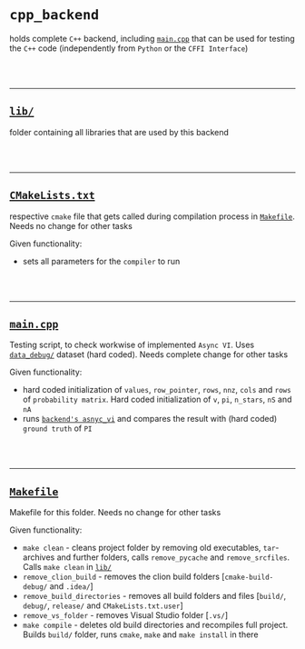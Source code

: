 # `cpp_backend`

holds complete `C++` backend, including <a href='main.cpp' target='_blank'>`main.cpp`</a> that can be used for testing the `C++` code (independently from `Python` or the `CFFI Interface`)

<br/><br/>

-------

## <a href='lib/' target='_blank'>`lib/`</a>

folder containing all libraries that are used by this backend

<br/><br/>

-------

## <a href='CMakeLists.txt' target='_blank'>`CMakeLists.txt`</a>

respective `cmake` file that gets called during compilation process in <a href='Makefile' target='_blank'>`Makefile`</a>. Needs no change for other tasks

Given functionality:
- sets all parameters for the `compiler` to run

<br/><br/>

-------

## <a href='main.cpp' target='_blank'>`main.cpp`</a>

Testing script, to check workwise of implemented `Async VI`. Uses <a href='../data/data_debug/' target='_blank'>`data_debug/`</a> dataset (hard coded). Needs complete change for other tasks

Given functionality:
- hard coded initialization of `values`, `row_pointer`, `rows`, `nnz`, `cols` and `rows` of `probability matrix`. Hard coded initialization of `v`, `pi`, `n_stars`, `nS` and `nA`
- runs <a href='lib/src/Async_VI.cpp' target='_blank'>`backend's asnyc_vi`</a> and compares the result with (hard coded) `ground truth` of `PI`

<br/><br/>

-------

## <a href='Makefile' target='_blank'>`Makefile`</a>

Makefile for this folder. Needs no change for other tasks

Given functionality:
- `make clean` - cleans project folder by removing old executables, `tar`-archives and further folders, calls `remove_pycache` and `remove_srcfiles`. Calls `make clean` in <a href='lib/' target='_blank'>`lib/`</a>
- `remove_clion_build` - removes the clion build folders [`cmake-build-debug/` and `.idea/`]
- `remove_build_directories` - removes all build folders and files [`build/`, `debug/`, `release/` and `CMakeLists.txt.user`]
- `remove_vs_folder` - removes Visual Studio folder [`.vs/`]
- `make compile` - deletes old build directories and recompiles full project. Builds `build/` folder, runs `cmake`, `make` and `make install` in there